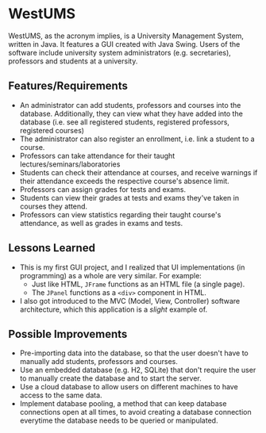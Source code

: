 
# WestUMS

WestUMS, as the acronym implies, is a University Management System, written in Java. It features a GUI created with Java Swing.
Users of the software include university system administrators (e.g. secretaries), professors and students at a university.


## Features/Requirements

- An administrator can add students, professors and courses into the database. Additionally, they can view what they have added into the database (i.e. see all registered students, registered professors, registered courses)
- The administrator can also register an enrollment, i.e. link a student to a course.
- Professors can take attendance for their taught lectures/seminars/laboratories
- Students can check their attendance at courses, and receive warnings if their attendance exceeds the respective course's absence limit.
- Professors can assign grades for tests and exams.
- Students can view their grades at tests and exams they've taken in courses they attend.
- Professors can view statistics regarding their taught course's attendance, as well as grades in exams and tests.



## Lessons Learned

- This is my first GUI project, and I realized that UI implementations (in programming) as a whole are very similar. For example:
    - Just like HTML, `JFrame` functions as an HTML file (a single page).
    - The `JPanel` functions as a `<div>` component in HTML.
- I also got introduced to the MVC (Model, View, Controller) software architecture, which this application is a *slight* example of.


## Possible Improvements

- Pre-importing data into the database, so that the user doesn't have to manually add students, professors and courses.
- Use an embedded database (e.g. H2, SQLite) that don't require the user to manually create the database and to start the server.
- Use a cloud database to allow users on different machines to have access to the same data.
- Implement database pooling, a method that can keep database connections open at all times, to avoid creating a database connection everytime the database needs to be queried or manipulated.

